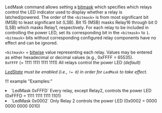 LedMask command allows setting a [bitmask](https://en.wikipedia.org/wiki/Mask_(computing)#Masking_bits_to_1) which specifies which relays control the LED indicator used to display whether a relay is latched/powered. The order of the `<bitmask>` is from most significant bit (MSB) to least significant bit (LSB). Bit 15 (MSB) masks Relay16 through bit 0 (LSB) which masks Relay1, respectively. For each  relay to be included in controlling the power LED, set its corresponding bit in the `<bitmask>` to `1`. `<bitmask>` bits without corresponding configured relay components have no effect and can be ignored.

`<bitmask>` = [bitwise](https://whatis.techtarget.com/definition/bitwise) value representing each relay. Values may be entered as either hexadecimal or decimal values (e.g., 0xFFFF = 65535).    
`0xFFFF` (= 1111 1111 1111 1111) All relays control the power LED _(default)_

*[LedState](Commands#LedState) must be enabled (i.e., `!= 0`) in order for `LedMask` to take effect.*

!!! example "Examples:"

<li>`LedMask 0xFFFD` Every relay, except Relay2, controls the power LED (0xFFFD = 1111 1111 1111 1101)</li>
<li>`LedMask 0x0002` Only Relay 2 controls the power LED (0x0002 = 0000 0000 0000 0010)</li>
